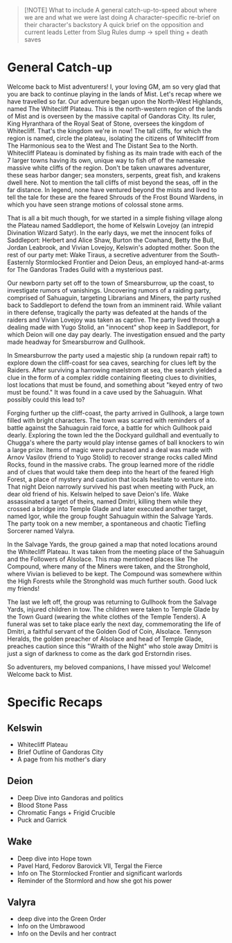 > [!NOTE] What to include
> A general catch-up-to-speed about where we are and what we were last doing
> A character-specific re-brief on their character's backstory
> A quick brief on the opposition and current leads
> Letter from Slug
> Rules dump -> spell thing + death saves
# General Catch-up
Welcome back to Mist adventurers! I, your loving GM, am so very glad that you are back to continue playing in the lands of Mist. Let's recap where we have travelled so far. Our adventure began upon the North-West Highlands, named The Whitecliff Plateau. This is the north-western region of the lands of Mist and is overseen by the massive capital of Gandoras City. Its ruler, King Hyranthara of the Royal Seat of Stone, oversees the kingdom of Whitecliff. That's the kingdom we're in now! The tall cliffs, for which the region is named, circle the plateau, isolating the citizens of Whitecliff from The Harmonious sea to the West and The Distant Sea to the North. Whitecliff Plateau is dominated by fishing as its main trade with each of the 7 larger towns having its own, unique way to fish off of the namesake massive white cliffs of the region. Don't be taken unawares adventurer, these seas harbor danger; sea monsters, serpents, great fish, and krakens dwell here. Not to mention the tall cliffs of mist beyond the seas, off in the far distance. In legend, none have ventured beyond the mists and lived to tell the tale for these are the feared Shrouds of the Frost Bound Wardens, in which you have seen strange motions of colossal stone arms. 

That is all a bit much though, for we started in a simple fishing village along the Plateau named Saddleport, the home of Kelswin Lovejoy (an intrepid Divination Wizard Satyr). In the early days, we met the innocent folks of Saddleport: Herbert and Alice Shaw, Burton the Cowhand, Betty the Bull, Jordan Leabrook, and Vivian Lovejoy, Kelswin's adopted mother. Soon the rest of our party met: Wake Tiraus, a secretive adventurer from the South-Easternly Stormlocked Frontier and Deion Deus, an employed hand-at-arms for The Gandoras Trades Guild with a mysterious past. 

Our newborn party set off to the town of Smearsburrow, up the coast, to investigate rumors of vanishings. Uncovering rumors of a raiding party, comprised of Sahuaguin, targeting Librarians and Miners, the party rushed back to Saddleport to defend the town from an imminent raid. While valiant in there defense, tragically the party was defeated at the hands of the raiders and Vivian Lovejoy was taken as captive. The party lived through a dealing made with Yugo Stolid, an "innocent" shop keep in Saddleport, for which Deion will one day pay dearly. The investigation ensued and the party made headway for Smearsburrow and Gullhook.

In Smearsburrow the party used a majestic ship (a rundown repair raft) to explore down the cliff-coast for sea caves, searching for clues left by the Raiders. After surviving a harrowing maelstrom at sea, the search yielded a clue in the form of a complex riddle containing fleeting clues to divinities, lost locations that must be found, and something about "keyed entry of two must be found." It was found in a cave used by the Sahuaguin. What possibly could this lead to?

Forging further up the cliff-coast, the party arrived in Gullhook, a large town filled with bright characters. The town was scarred with reminders of a battle against the Sahuaguin raid force, a battle for which Gullhook paid dearly. Exploring the town led the the Dockyard guildhall and eventually to Chugga's where the party would play intense games of ball knockers to win a large prize. Items of magic were purchased and a deal was made with Arnov Vasilov (friend to Yugo Stolid) to recover strange rocks called Mind Rocks, found in the massive crabs. The group learned more of the riddle and of clues that would take them deep into the heart of the feared High Forest, a place of mystery and caution that locals hesitate to venture into. That night Deion narrowly survived his past when meeting with Puck, an dear old friend of his. Kelswin helped to save Deion's life. Wake assassinated a target of theirs, named Dmitri, killing them while they crossed a bridge into Temple Glade and later executed another target, named Igor, while the group fought Sahuaguin within the Salvage Yards. The party took on a new member, a spontaneous and chaotic Tiefling Sorcerer named Valyra. 

In the Salvage Yards, the group gained a map that noted locations around the Whitecliff Plateau. It was taken from the meeting place of the Sahuaguin and the Followers of Alsolace. This map mentioned places like The Compound, where many of the Miners were taken, and the Stronghold, where Vivian is believed to be kept. The Compound was somewhere within the High Forests while the Stronghold was much further south. Good luck my friends!

The last we left off, the group was returning to Gullhook from the Salvage Yards, injured children in tow. The children were taken to Temple Glade by the Town Guard (wearing the white clothes of the Temple Tenders). A funeral was set to take place early the next day, commemorating the life of Dmitri, a faithful servant of the Golden God of Coin, Alsolace. Tennyson Heralds, the golden preacher of Alsolace and head of Temple Glade, preaches caution since this "Wraith of the Night" who stole away Dmitri is just a sign of darkness to come as the dark god Erstorndin rises. 

So adventurers, my beloved companions, I have missed you! Welcome! Welcome back to Mist. 
# Specific Recaps
## Kelswin
- Whitecliff Plateau
- Brief Outline of Gandoras City
- A page from his mother's diary
## Deion
- Deep Dive into Gandoras and politics
- Blood Stone Pass
- Chromatic Fangs + Frigid Crucible 
- Puck and Garrick
## Wake
- Deep dive into Hope town
- Pavel Hard, Fedorov Barovick VII, Tergal the Fierce 
- Info on The Stormlocked Frontier and significant warlords
- Reminder of the Stormlord and how she got his power
## Valyra 
- deep dive into the Green Order
- Info on the Umbrawood 
- Info on the Devils and her contract